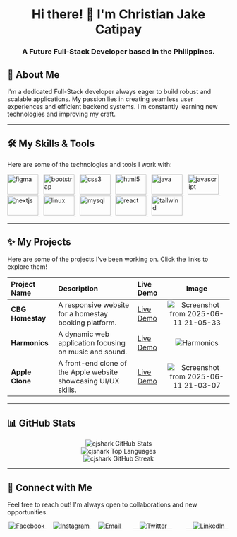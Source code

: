 <h1 align="center">Hi there! 👋 I'm Christian Jake Catipay</h1>
<h3 align="center">A Future Full-Stack Developer based in the Philippines.</h3>

## 🚀 About Me

I'm a dedicated Full-Stack developer always eager to build robust and scalable applications. My passion lies in creating seamless user experiences and efficient backend systems. I'm constantly learning new technologies and improving my craft.

---

## 🛠️ My Skills & Tools

Here are some of the technologies and tools I work with:

<p align="left">
    <a href="https://www.figma.com/" target="_blank" rel="noreferrer" title="Figma">
        <img src="https://img.shields.io/badge/Figma-F24E1E?style=for-the-badge&logo=figma&logoColor=white" alt="figma" width="70" height="45"/>
    </a>
&nbsp;
    <a href="https://getbootstrap.com" target="_blank" rel="noreferrer" title="Bootstrap">
        <img src="https://img.shields.io/badge/Bootstrap-7952B3?style=for-the-badge&logo=bootstrap&logoColor=white" alt="bootstrap" width="70" height="45"/>
    </a>
&nbsp;
    <a href="https://www.w3schools.com/css/" target="_blank" rel="noreferrer" title="CSS3">
        <img src="https://img.shields.io/badge/CSS3-1572B6?style=for-the-badge&logo=css3&logoColor=white" alt="css3" width="70" height="45"/>
    </a>
&nbsp;
    <a href="https://www.w3.org/html/" target="_blank" rel="noreferrer" title="HTML5">
        <img src="https://img.shields.io/badge/HTML5-E34F26?style=for-the-badge&logo=html5&logoColor=white" alt="html5" width="70" height="45"/>
    </a>
&nbsp;
    <a href="https://www.java.com" target="_blank" rel="noreferrer" title="Java">
        <img src="https://img.shields.io/badge/Java-ED8B00?style=for-the-badge&logo=openjdk&logoColor=white" alt="java" width="70" height="45"/>
    </a>
&nbsp;
    <a href="https://developer.mozilla.org/en-US/docs/Web/JavaScript" target="_blank" rel="noreferrer" title="JavaScript">
        <img src="https://img.shields.io/badge/JavaScript-F7DF1E?style=for-the-badge&logo=javascript&logoColor=black" alt="javascript" width="70" height="45"/>
    </a>
&nbsp;
    <a href="https://nextjs.org/" target="_blank" rel="noreferrer" title="Next.js">
        <img src="https://img.shields.io/badge/Next.js-000000?style=for-the-badge&logo=nextdotjs&logoColor=white" alt="nextjs" width="70" height="45"/>
    </a>
&nbsp;
    <a href="https://www.linux.org/" target="_blank" rel="noreferrer" title="Linux">
        <img src="https://img.shields.io/badge/Linux-FCC624?style=for-the-badge&logo=linux&logoColor=black" alt="linux" width="70" height="45"/>
    </a>
&nbsp;
    <a href="https://www.mysql.com/" target="_blank" rel="noreferrer" title="MySQL">
        <img src="https://img.shields.io/badge/MySQL-005C84?style=for-the-badge&logo=mysql&logoColor=white" alt="mysql" width="70" height="45"/>
    </a>
&nbsp;
    <a href="https://reactjs.org/" target="_blank" rel="noreferrer" title="React">
        <img src="https://img.shields.io/badge/React-61DAFB?style=for-the-badge&logo=react&logoColor=black" alt="react" width="70" height="45"/>
    </a>
&nbsp;
    <a href="https://tailwindcss.com/" target="_blank" rel="noreferrer" title="Tailwind CSS">
        <img src="https://img.shields.io/badge/Tailwind_CSS-38B2AC?style=for-the-badge&logo=tailwind-css&logoColor=white" alt="tailwind" width="70" height="45"/>
    </a>
</p>


---

## ✨ My Projects

Here are some of the projects I've been working on. Click the links to explore them!

| Project Name | Description | Live Demo | Image |
| :---------- | :---------- | :---------- | :----------: |
| **CBG Homestay** | A responsive website for a homestay booking platform. | [Live Demo](https://cjshark.github.io/CBG-Homestay-2/) | ![Screenshot from 2025-06-11 21-05-33](https://github.com/user-attachments/assets/9e7ec31d-bfec-4b6c-887b-d884401e4d78) |
| **Harmonics** | A dynamic web application focusing on music and sound. | [Live Demo](https://cjshark.github.io/Harmonics_2/) | ![Harmonics](https://github.com/user-attachments/assets/016df962-5d83-49de-8d89-1b975b0ef6d0) |
| **Apple Clone** | A front-end clone of the Apple website showcasing UI/UX skills. | [Live Demo](https://apple-clone-5kvo3r19w-chrstian-jakes-projects.vercel.app/) | ![Screenshot from 2025-06-11 21-03-07](https://github.com/user-attachments/assets/8e905148-9daa-4fb3-acc7-485397e8a78e) |


---

## 📊 GitHub Stats

<p align="center">
  <img src="https://github-readme-stats.vercel.app/api?username=cjshark&show_icons=true&locale=en&theme=dark" alt="cjshark GitHub Stats" />
  <br/>
  <img src="https://github-readme-stats.vercel.app/api/top-langs?username=cjshark&show_icons=true&locale=en&layout=compact&theme=dark" alt="cjshark Top Languages" />
  <br/>
  <img src="https://github-readme-streak-stats.herokuapp.com/?user=cjshark&theme=dark" alt="cjshark GitHub Streak" />
</p>

---

## 🤝 Connect with Me

Feel free to reach out! I'm always open to collaborations and new opportunities.

<p align="center">
    <a href="https://www.facebook.com/Kenshin.Cj15/" target="blank" title="Facebook">
        <img src="https://img.shields.io/badge/-Facebook-%231877F2?style=for-the-badge&logo=facebook&logoColor=white" alt="Facebook"/>
    </a>
    &nbsp;&nbsp;&nbsp;
    <a href="https://www.instagram.com/cjc.17/" target="blank" title="Instagram">
        <img src="https://img.shields.io/badge/-Instagram-%23E4405F?style=for-the-badge&logo=instagram&logoColor=white" alt="Instagram"/>
    </a>
    &nbsp;&nbsp;&nbsp;
    <a href="mailto:cjshark321@gmail.com" target="blank" title="Email">
        <img src="https://img.shields.io/badge/-Email-%23EA4335?style=for-the-badge&logo=gmail&logoColor=white" alt="Email"/>
    </a>
    &nbsp;&nbsp;&nbsp;
  <a href="https://twitter.com/CatipayJake target="blank" title="Twitter/X">
    <img src="https://img.shields.io/twitter/follow/CatipayJake?logo=twitter&style=for-the-badge&color=1DA1F2" alt="Twitter" />
  </a>
  &nbsp;&nbsp;&nbsp;
  <a href="https://www.linkedin.com/in/christian-jake-catipay-10021a304/" target="blank" title="LinkedIn">
    <img src="https://img.shields.io/badge/-LinkedIn-0A66C2?style=for-the-badge&logo=linkedin&logoColor=white" alt="LinkedIn" />
  </a>
  </p>    
